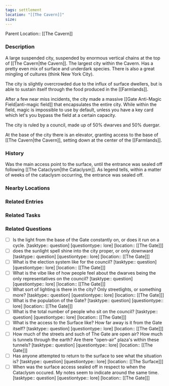```yaml
---
tags: settlement
location: "[[The Cavern]]"
size:
---
```


Parent Location:: [[The Cavern]]

### Description
A large suspended city, suspended by enormous vertical chains at the top of [[The Cavern|the Cavern]]. The largest city within the Cavern. Has a pretty even mix of surface and underdark species. There is also a great mingling of cultures (think New York City).

The city is slightly overcrowded due to the influx of surface dwellers, but is able to sustain itself through the food produced in the [[Farmlands]].

After a few near miss incidents, the city made a massive [[Gate Anti-Magic Field|anti-magic field]] that encapsulates the entire city. While within the field, magic is impossible to use by default, unless you have a key card which let's you bypass the field at a certain capacity.

The city is ruled by a council, made up of 50% dwarves and 50% duergar. 

At the base of the city there is an elevator, granting access to the base of [[The Cavern|the Cavern]], setting down at the center of the [[Farmlands]].

### History

Was the main access point to the surface, until the entrance was sealed off following [[The Cataclysm|the Cataclysm]]. As legend tells, within a matter of weeks of the cataclysm occurring, the entrance was sealed off. 

### Nearby Locations


### Related Entries


### Related Tasks


### Related Questions

- [ ] Is the light from the base of the Gate constantly on, or does it run on a cycle. [tasktype:: question] [questiontype:: lore] [location:: [[The Gate]]] 
- [ ] does the sunlight spell shine into the city proper, or only downward [tasktype:: question] [questiontype:: lore] [location:: [[The Gate]]] 
- [ ] What is the election system like for the council? [tasktype:: question] [questiontype:: lore] [location:: [[The Gate]]] 
- [ ]  What is the vibe like of how people feel about the dwarves being the only representatives on the council? [tasktype:: question] [questiontype:: lore] [location:: [[The Gate]]] 
- [ ] What sort of lighting is there in the city? Only streetlights, or something more? [tasktype:: question] [questiontype:: lore] [location:: [[The Gate]]] 
- [ ] What is the population of the Gate? [tasktype:: question] [questiontype:: lore] [location:: [[The Gate]]] 
- [ ] What is the total number of people who sit on the council? [tasktype:: question] [questiontype:: lore] [location:: [[The Gate]]] 
- [ ] What is the access to the Surface like? How far away is it from the Gate itself? [tasktype:: question] [questiontype:: lore] [location:: [[The Gate]]] 
- [ ] How much of the streets and such of The Gate are open air? How much is tunnels through the earth? Are there "open-air" plaza's within these tunnels? [tasktype:: question] [questiontype:: lore] [location:: [[The Gate]]] 
- [ ] Has anyone attempted to return to the surface to see what the situation is? [tasktype:: question] [questiontype:: lore] [location:: [[The Surface]]] 
- [ ] When was the surface access sealed off in respect to when the Cataclysm occured. My notes seem to indicate around the same time. [tasktype:: question] [questiontype:: lore] [location:: [[The Gate]]] 